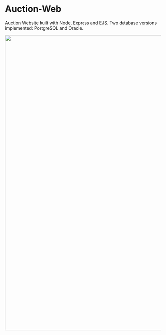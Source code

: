 # Auction-Web
Auction Website built with Node, Express and EJS. Two database versions implemented: PostgreSQL and Oracle.
<br/>
<html><img src="https://github.com/marianosegura/Auction-Web/blob/main/database_diagram.png" width="900" height="954"></html>
